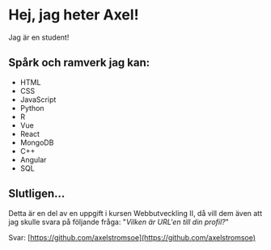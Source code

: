 # Hej, jag heter Axel!

Jag är en student!

## Spårk och ramverk jag kan:

* HTML
* CSS
* JavaScript
* Python
* R
* Vue
* React
* MongoDB
* C++
* Angular
* SQL

## Slutligen...

Detta är en del av en uppgift i kursen Webbutveckling II, då vill dem även att jag skulle svara på följande fråga: "*Vilken är URL'en till din profil?*"

Svar: [https://github.com/axelstromsoe](https://github.com/axelstromsoe)
